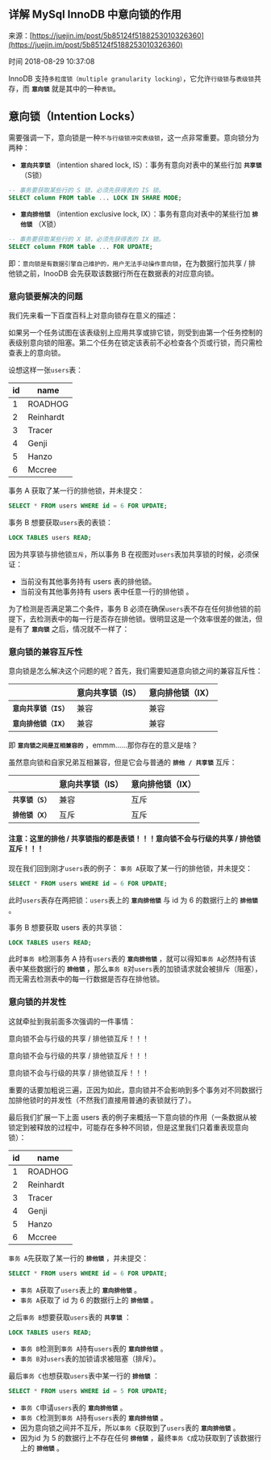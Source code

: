 ## 详解 MySql InnoDB 中意向锁的作用

来源：[https://juejin.im/post/5b85124f5188253010326360](https://juejin.im/post/5b85124f5188253010326360)

时间 2018-08-29 10:37:08


InnoDB 支持`多粒度锁（multiple granularity locking）`，它允许`行级锁`与`表级锁`共存，而 **`意向锁`** 就是其中的一种`表锁`。


## 意向锁（Intention Locks）

需要强调一下，意向锁是一种`不与行级锁冲突表级锁`，这一点非常重要。意向锁分为两种：


* **`意向共享锁`** （intention shared lock, IS）：事务有意向对表中的某些行加 **`共享锁`** （S锁）
```sql
-- 事务要获取某些行的 S 锁，必须先获得表的 IS 锁。
SELECT column FROM table ... LOCK IN SHARE MODE;
```

    
* **`意向排他锁`** （intention exclusive lock, IX）：事务有意向对表中的某些行加 **`排他锁`** （X锁）
```sql
-- 事务要获取某些行的 X 锁，必须先获得表的 IX 锁。
SELECT column FROM table ... FOR UPDATE;
```


即：`意向锁是有数据引擎自己维护的，用户无法手动操作意向锁`，在为数据行加共享 / 排他锁之前，InooDB 会先获取该数据行所在在数据表的对应意向锁。


### 意向锁要解决的问题

我们先来看一下百度百科上对意向锁存在意义的描述：

如果另一个任务试图在该表级别上应用共享或排它锁，则受到由第一个任务控制的表级别意向锁的阻塞。第二个任务在锁定该表前不必检查各个页或行锁，而只需检查表上的意向锁。

设想这样一张`users`表：

| id | name |
| - | - |
| 1 | ROADHOG |
| 2 | Reinhardt |
| 3 | Tracer |
| 4 | Genji |
| 5 | Hanzo |
| 6 | Mccree |
  

事务 A 获取了某一行的排他锁，并未提交：

```sql
SELECT * FROM users WHERE id = 6 FOR UPDATE;
```

事务 B 想要获取`users`表的表锁：

```sql
LOCK TABLES users READ;
```

因为共享锁与排他锁`互斥`，所以事务 B 在视图对`users`表加共享锁的时候，必须保证：


* 当前没有其他事务持有 users 表的排他锁。
* 当前没有其他事务持有 users 表中任意一行的排他锁  。
  

为了检测是否满足第二个条件，事务 B 必须在确保`users`表不存在任何排他锁的前提下，去检测表中的每一行是否存在排他锁。很明显这是一个效率很差的做法，但是有了 **`意向锁`** 之后，情况就不一样了：


### 意向锁的兼容互斥性

意向锁是怎么解决这个问题的呢？首先，我们需要知道意向锁之间的兼容互斥性：

| | 意向共享锁（IS） | 意向排他锁（IX） |
| - | - | - |
| **`意向共享锁（IS）`** | 兼容 | 兼容 |
| **`意向排他锁（IX）`** | 兼容 | 兼容 |
  

即 **`意向锁之间是互相兼容的`** ，emmm......那你存在的意义是啥？

虽然意向锁和自家兄弟互相兼容，但是它会与普通的 **`排他 / 共享锁`** 互斥：

| | 意向共享锁（IS） | 意向排他锁（IX） |
| - | - | - |
| **`共享锁（S）`** | 兼容 | 互斥 |
| **`排他锁（X）`** | 互斥 | 互斥 |
  


#### 注意：这里的排他 / 共享锁指的都是表锁！！！意向锁不会与行级的共享 / 排他锁互斥！！！

现在我们回到刚才`users`表的例子：
`事务 A`获取了某一行的排他锁，并未提交：

```sql
SELECT * FROM users WHERE id = 6 FOR UPDATE;
```

此时`users`表存在两把锁：`users`表上的 **`意向排他锁`** 与 id 为 6 的数据行上的 **`排他锁`** 。

事务 B 想要获取 users 表的共享锁：

```sql
LOCK TABLES users READ;
```

此时`事务 B`检测事务 A 持有`users`表的 **`意向排他锁`** ，就可以得知`事务 A`必然持有该表中某些数据行的 **`排他锁`** ，那么`事务 B`对`users`表的加锁请求就会被排斥（阻塞），而无需去检测表中的每一行数据是否存在排他锁。


### 意向锁的并发性

这就牵扯到我前面多次强调的一件事情：


意向锁不会与行级的共享 / 排他锁互斥！！！

意向锁不会与行级的共享 / 排他锁互斥！！！

意向锁不会与行级的共享 / 排他锁互斥！！！

重要的话要加粗说三遍，正因为如此，意向锁并不会影响到多个事务对不同数据行加排他锁时的并发性（不然我们直接用普通的表锁就行了）。

最后我们扩展一下上面 users 表的例子来概括一下意向锁的作用（一条数据从被锁定到被释放的过程中，可能存在多种不同锁，但是这里我们只着重表现意向锁）：

| id | name |
| - | - |
| 1 | ROADHOG |
| 2 | Reinhardt |
| 3 | Tracer |
| 4 | Genji |
| 5 | Hanzo |
| 6 | Mccree |
  
`事务 A`先获取了某一行的 **`排他锁`** ，并未提交：

```sql
SELECT * FROM users WHERE id = 6 FOR UPDATE;
```


* `事务 A`获取了`users`表上的 **`意向排他锁`** 。    
* `事务 A`获取了 id 为 6 的数据行上的 **`排他锁`** 。    
  

之后`事务 B`想要获取`users`表的 **`共享锁`** ：

```sql
LOCK TABLES users READ;
```


* `事务 B`检测到`事务 A`持有`users`表的 **`意向排他锁`** 。    
* `事务 B`对`users`表的加锁请求被阻塞（排斥）。    
  

最后`事务 C`也想获取`users`表中某一行的 **`排他锁`** ：

```sql
SELECT * FROM users WHERE id = 5 FOR UPDATE;
```


* `事务 C`申请`users`表的 **`意向排他锁`** 。    
* `事务 C`检测到`事务 A`持有`users`表的 **`意向排他锁`** 。    
* 因为意向锁之间并不互斥，所以`事务 C`获取到了`users`表的 **`意向排他锁`** 。    
* 因为id 为 5 的数据行上不存在任何 **`排他锁`** ，最终`事务 C`成功获取到了该数据行上的 **`排他锁`** 。    
  

